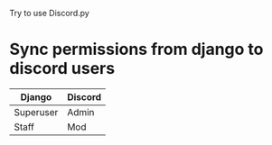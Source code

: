 Try to use Discord.py

# Sync permissions from django to discord users

| Django    | Discord |
| --------- | ------- |
| Superuser | Admin   |
| Staff     | Mod     |